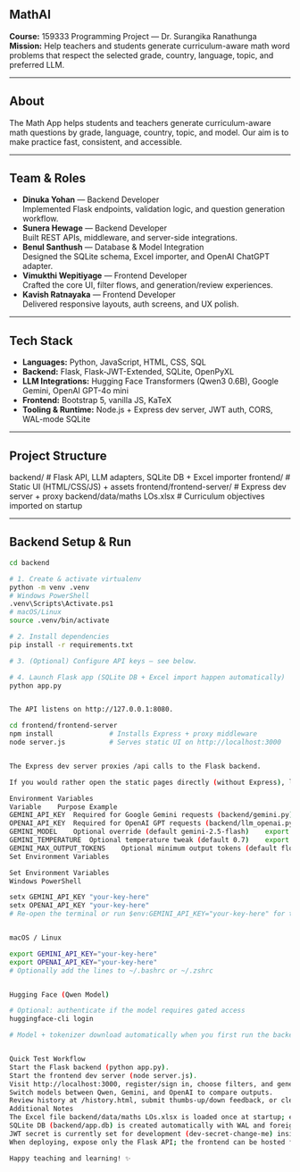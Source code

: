 ## MathAI

**Course:** 159333 Programming Project &mdash; Dr. Surangika Ranathunga  
**Mission:** Help teachers and students generate curriculum-aware math word problems that respect the selected grade, country, language, topic, and preferred LLM.

---

## About

The Math App helps students and teachers generate curriculum-aware math questions by grade, language, country, topic, and model. Our aim is to make practice fast, consistent, and accessible.

---

## Team & Roles

- **Dinuka Yohan** &mdash; Backend Developer  
  Implemented Flask endpoints, validation logic, and question generation workflow.
- **Sunera Hewage** &mdash; Backend Developer  
  Built REST APIs, middleware, and server-side integrations.
- **Benul Santhush** &mdash; Database & Model Integration  
  Designed the SQLite schema, Excel importer, and OpenAI ChatGPT adapter.
- **Vimukthi Wepitiyage** &mdash; Frontend Developer  
  Crafted the core UI, filter flows, and generation/review experiences.
- **Kavish Ratnayaka** &mdash; Frontend Developer  
  Delivered responsive layouts, auth screens, and UX polish.

---

## Tech Stack

- **Languages:** Python, JavaScript, HTML, CSS, SQL
- **Backend:** Flask, Flask-JWT-Extended, SQLite, OpenPyXL
- **LLM Integrations:** Hugging Face Transformers (Qwen3 0.6B), Google Gemini, OpenAI GPT-4o mini
- **Frontend:** Bootstrap 5, vanilla JS, KaTeX
- **Tooling & Runtime:** Node.js + Express dev server, JWT auth, CORS, WAL-mode SQLite

---

## Project Structure

backend/ # Flask API, LLM adapters, SQLite DB + Excel importer
frontend/ # Static UI (HTML/CSS/JS) + assets
frontend/frontend-server/ # Express dev server + proxy
backend/data/maths LOs.xlsx # Curriculum objectives imported on startup


---

## Backend Setup & Run

```bash
cd backend

# 1. Create & activate virtualenv
python -m venv .venv
# Windows PowerShell
.venv\Scripts\Activate.ps1
# macOS/Linux
source .venv/bin/activate

# 2. Install dependencies
pip install -r requirements.txt

# 3. (Optional) Configure API keys – see below.

# 4. Launch Flask app (SQLite DB + Excel import happen automatically)
python app.py


The API listens on http://127.0.0.1:8080.

cd frontend/frontend-server
npm install              # Installs Express + proxy middleware
node server.js           # Serves static UI on http://localhost:3000


The Express dev server proxies /api calls to the Flask backend.

If you would rather open the static pages directly (without Express), launch frontend/index.html in a browser and ensure CORS remains enabled in Flask.

Environment Variables
Variable	Purpose	Example
GEMINI_API_KEY	Required for Google Gemini requests (backend/gemini.py)	export GEMINI_API_KEY=your-key
OPENAI_API_KEY	Required for OpenAI GPT requests (backend/llm_openai.py)	export OPENAI_API_KEY=your-key
GEMINI_MODEL	Optional override (default gemini-2.5-flash)	export GEMINI_MODEL=gemini-1.5-flash
GEMINI_TEMPERATURE	Optional temperature tweak (default 0.7)	export GEMINI_TEMPERATURE=0.5
GEMINI_MAX_OUTPUT_TOKENS	Optional minimum output tokens (default floor 512)	export GEMINI_MAX_OUTPUT_TOKENS=768
Set Environment Variables

Set Environment Variables
Windows PowerShell

setx GEMINI_API_KEY "your-key-here"
setx OPENAI_API_KEY "your-key-here"
# Re-open the terminal or run $env:GEMINI_API_KEY="your-key-here" for the current session.


macOS / Linux

export GEMINI_API_KEY="your-key-here"
export OPENAI_API_KEY="your-key-here"
# Optionally add the lines to ~/.bashrc or ~/.zshrc


Hugging Face (Qwen Model)

# Optional: authenticate if the model requires gated access
huggingface-cli login

# Model + tokenizer download automatically when you first run the backend.


Quick Test Workflow
Start the Flask backend (python app.py).
Start the frontend dev server (node server.js).
Visit http://localhost:3000, register/sign in, choose filters, and generate a math problem.
Switch models between Qwen, Gemini, and OpenAI to compare outputs.
Review history at /history.html, submit thumbs-up/down feedback, or clear entries.
Additional Notes
The Excel file backend/data/maths LOs.xlsx is loaded once at startup; ensure it exists or update the path before first run.
SQLite DB (backend/app.db) is created automatically with WAL and foreign-key enforcement.
JWT secret is currently set for development (dev-secret-change-me) inside backend/app.py; replace in production.
When deploying, expose only the Flask API; the frontend can be hosted from any static host pointing at the backend URL.

Happy teaching and learning! ✨
